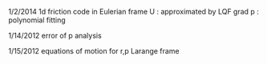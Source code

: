 1/2/2014
1d friction code in Eulerian frame
U : approximated by LQF
grad p : polynomial fitting

1/14/2012 
error of p analysis

1/15/2012
equations of motion for r,p 
Larange frame 

